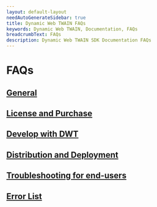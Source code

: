 ```yaml
---
layout: default-layout
needAutoGenerateSidebar: true
title: Dynamic Web TWAIN FAQs
keywords: Dynamic Web TWAIN, Documentation, FAQs
breadcrumbText: FAQs
description: Dynamic Web TWAIN SDK Documentation FAQs
---
```


# FAQs

## [General]({{site.indepth}}faqs/general/index.html)
## [License and Purchase]({{site.indepth}}faqs/license/index.html)
## [Develop with DWT]({{site.indepth}}faqs/develop/index.html)
## [Distribution and Deployment]({{site.indepth}}faqs/distribution/index.html)
## [Troubleshooting for end-users]({{site.indepth}}faqs/troubleshooting/index.html)
## [Error List]({{site.indepth}}faqs/errorlist/index.html)
